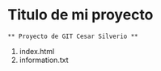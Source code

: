 # Titulo de mi proyecto

    ** Proyecto de GIT Cesar Silverio **
[//]:# (lista de enumeradas)
1. index.html
2. information.txt